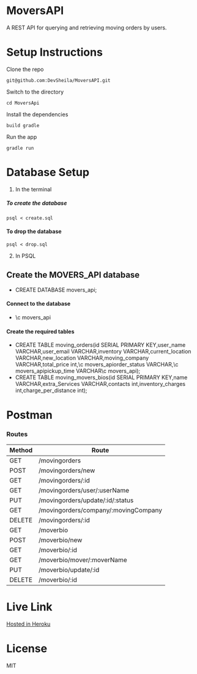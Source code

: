 # MoversAPI

A REST API for querying and retrieving moving orders by users.

# Setup Instructions
Clone the repo 
```shell
git@github.com:DevSheila/MoversAPI.git
```
Switch to the directory
```shell
cd MoversApi
```
Install the dependencies
```shell
build gradle
```
Run the app
```shell
gradle run
```

# Database Setup
1. In the terminal
##### To create the database
```shell
psql < create.sql
```
#### To drop the database
```shell
psql < drop.sql
```

2. In PSQL
## Create the MOVERS_API database
* CREATE DATABASE movers_api;
#### Connect to the database
* \c movers_api
#### Create the required tables
* CREATE TABLE moving_orders(id SERIAL PRIMARY KEY,user_name VARCHAR,user_email VARCHAR,inventory VARCHAR,current_location VARCHAR,new_location VARCHAR,moving_company VARCHAR,total_price int,\c movers_apiorder_status VARCHAR,\c movers_apipickup_time  VARCHAR\c movers_api);
* CREATE TABLE moving_movers_bios(id SERIAL PRIMARY KEY,name VARCHAR,extra_Services VARCHAR,contacts int,inventory_charges int,charge_per_distance int);

# Postman
### Routes
| Method | Route |
|--------|------ |
|GET     |/movingorders |
|POST    |/movingorders/new|
|GET     |/movingorders/:id|
|GET     |/movingorders/user/:userName|
|PUT     |/movingorders/update/:id/:status|
|GET     |/movingorders/company/:movingCompany|
|DELETE  |/movingorders/:id|
|GET     |/moverbio|
|POST    |/moverbio/new  |
|GET     |/moverbio/:id  |
|GET     |/moverbio/mover/:moverName  |
|PUT     |/moverbio/update/:id  |
|DELETE  |/moverbio/:id  |

# Live Link

[Hosted in Heroku](https://moversapi.herokuapp.com/)

# License

MIT
